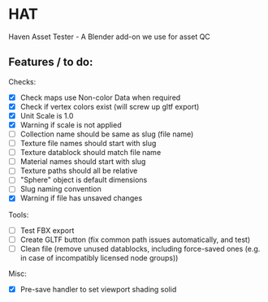 # HAT
Haven Asset Tester - A Blender add-on we use for asset QC

## Features / to do:

Checks:

* [x] Check maps use Non-color Data when required
* [x] Check if vertex colors exist (will screw up gltf export)
* [x] Unit Scale is 1.0
* [x] Warning if scale is not applied
* [ ] Collection name should be same as slug (file name)
* [ ] Texture file names should start with slug
* [ ] Texture datablock should match file name
* [ ] Material names should start with slug
* [ ] Texture paths should all be relative
* [ ] "Sphere" object is default dimensions
* [ ] Slug naming convention
* [x] Warning if file has unsaved changes

Tools:

* [ ] Test FBX export
* [ ] Create GLTF button (fix common path issues automatically, and test)
* [ ] Clean file (remove unused datablocks, including force-saved ones (e.g. in case of incompatibly licensed node groups))

Misc:

* [x] Pre-save handler to set viewport shading solid
